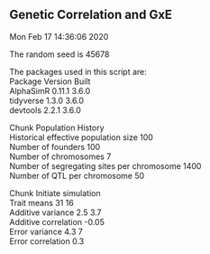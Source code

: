 ## Genetic Correlation and GxE  
  
Mon Feb 17 14:36:06 2020  
  
The random seed is 45678  
  
The packages used in this script are:  
Package	Version	Built  
AlphaSimR	0.11.1	3.6.0  
tidyverse	1.3.0	3.6.0  
devtools	2.2.1	3.6.0  
  
Chunk Population History  
Historical effective population size  100  
Number of founders  100  
Number of chromosomes  7  
Number of segregating sites per chromosome 1400  
Number of QTL per chromosome 50  
  
Chunk Initiate simulation  
Trait means 31 16  
Additive variance 2.5 3.7  
Additive correlation -0.05  
Error variance 4.3 7  
Error correlation 0.3  
  
